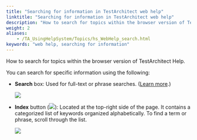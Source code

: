 ```yaml
--- 
title: "Searching for information in TestArchitect web help"
linktitle: "Searching for information in TestArchitect web help"
description: "How to search for topics within the browser version of TestArchitect Help."
weight: 2
aliases: 
    - /TA_UsingHelpSystem/Topics/hs_WebHelp_search.html
keywords: "web help, searching for information"
---
```


How to search for topics within the browser version of TestArchitect Help.

You can search for specific information using the following:

-   **Search** box: Used for full-text or phrase searches. \([Learn more](/using-the-testarchitect-help-system/webhelp/webhelp-search-engine).\)

    ![](/images/TA_UsingHelpSystem/Images/search_box.png)

-   **Index** button \(![](/images/TA_UsingHelpSystem/Images/index_btn.png)\): Located at the top-right side of the page. It contains a categorized list of keywords organized alphabetically. To find a term or phrase, scroll through the list.

    ![](/images/TA_UsingHelpSystem/Images/index_page.png)





